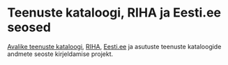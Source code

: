 # Teenuste kataloogi, RIHA ja Eesti.ee seosed
[Avalike teenuste kataloogi](https://github.com/MKM-ITAO/riigiteenused "https://github.com/MKM-ITAO/riigiteenused"), [RIHA](https://riha.eesti.ee/riha/main "https://riha.eesti.ee/riha/main"), [Eesti.ee](https://www.eesti.ee/est "https://www.eesti.ee/est") ja asutuste teenuste kataloogide andmete seoste kirjeldamise projekt.
